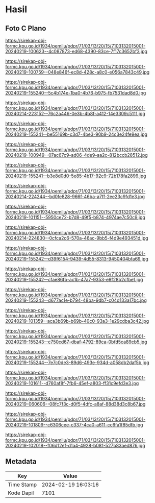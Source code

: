 # Hasil

## Foto C Plano

https://sirekap-obj-formc.kpu.go.id/1934/pemilu/pdpr/71/03/13/20/15/7103132015001-20240219-100623--4c087873-ed68-4390-83ce-7f17c3652bf3.jpg

https://sirekap-obj-formc.kpu.go.id/1934/pemilu/pdpr/71/03/13/20/15/7103132015001-20240219-100759--048e846f-ec8d-428c-a8c0-e056a7843c49.jpg

https://sirekap-obj-formc.kpu.go.id/1934/pemilu/pdpr/71/03/13/20/15/7103132015001-20240219-155240--5c4b174e-1ba0-4b76-b975-fb7531dad8d0.jpg

https://sirekap-obj-formc.kpu.go.id/1934/pemilu/pdpr/71/03/13/20/15/7103132015001-20240214-223152--76c2a446-0e3b-4b8f-a412-14e3309c5111.jpg

https://sirekap-obj-formc.kpu.go.id/1934/pemilu/pdpr/71/03/13/20/15/7103132015001-20240219-155241--be55169b-c3d7-4be3-90b9-24c3e24fe9ea.jpg

https://sirekap-obj-formc.kpu.go.id/1934/pemilu/pdpr/71/03/13/20/15/7103132015001-20240219-100949--07ac67c9-ad06-4de9-aa2c-812bccb28512.jpg

https://sirekap-obj-formc.kpu.go.id/1934/pemilu/pdpr/71/03/13/20/15/7103132015001-20240219-155241--b3e8d0d0-5e85-4b17-92c9-72b178fa2899.jpg

https://sirekap-obj-formc.kpu.go.id/1934/pemilu/pdpr/71/03/13/20/15/7103132015001-20240214-224244--bd0fe828-966f-46ba-a7ff-2ee23c9fd1e3.jpg

https://sirekap-obj-formc.kpu.go.id/1934/pemilu/pdpr/71/03/13/20/15/7103132015001-20240219-101151--5950ce72-b7d8-49f5-b874-4974ae7c50c9.jpg

https://sirekap-obj-formc.kpu.go.id/1934/pemilu/pdpr/71/03/13/20/15/7103132015001-20240214-224830--0cfca2c6-570a-46ac-9bb5-f4d9e493451d.jpg

https://sirekap-obj-formc.kpu.go.id/1934/pemilu/pdpr/71/03/13/20/15/7103132015001-20240219-155242--d39f6154-9439-4d55-8313-9450404bfa69.jpg

https://sirekap-obj-formc.kpu.go.id/1934/pemilu/pdpr/71/03/13/20/15/7103132015001-20240219-155242--cfae86fb-ac1b-47a7-9353-e8f28b2cfbe1.jpg

https://sirekap-obj-formc.kpu.go.id/1934/pemilu/pdpr/71/03/13/20/15/7103132015001-20240219-155243--d677ac1e-b794-48ba-9db7-c04d133a17bc.jpg

https://sirekap-obj-formc.kpu.go.id/1934/pemilu/pdpr/71/03/13/20/15/7103132015001-20240219-101359--aca3b69b-b69b-40c0-93a3-1e29cdba3c42.jpg

https://sirekap-obj-formc.kpu.go.id/1934/pemilu/pdpr/71/03/13/20/15/7103132015001-20240219-155243--c750cd67-dbaf-4792-89ca-0bfd5ca89cb5.jpg

https://sirekap-obj-formc.kpu.go.id/1934/pemilu/pdpr/71/03/13/20/15/7103132015001-20240219-155244--7e7c0de3-89d6-493e-934d-a058db2daf5b.jpg

https://sirekap-obj-formc.kpu.go.id/1934/pemilu/pdpr/71/03/13/20/15/7103132015001-20240219-101611--d760af8f-7fb6-45ef-a803-ff31c9efd3e3.jpg

https://sirekap-obj-formc.kpu.go.id/1934/pemilu/pdpr/71/03/13/20/15/7103132015001-20240219-060606--08fc7f3c-d0f5-4dfc-a8af-88d38d3c8b67.jpg

https://sirekap-obj-formc.kpu.go.id/1934/pemilu/pdpr/71/03/13/20/15/7103132015001-20240219-101809--c6306cee-c337-4ca0-a611-cc6fa1f85dfb.jpg

https://sirekap-obj-formc.kpu.go.id/1934/pemilu/pdpr/71/03/13/20/15/7103132015001-20240219-102018--f06d12ef-d1a4-4928-b081-527b83aed876.jpg


## Metadata

| Key        | Value               |
| ---------- | ------------------- |
| Time Stamp | 2024-02-19 16:03:16 |
| Kode Dapil | 7101                |



